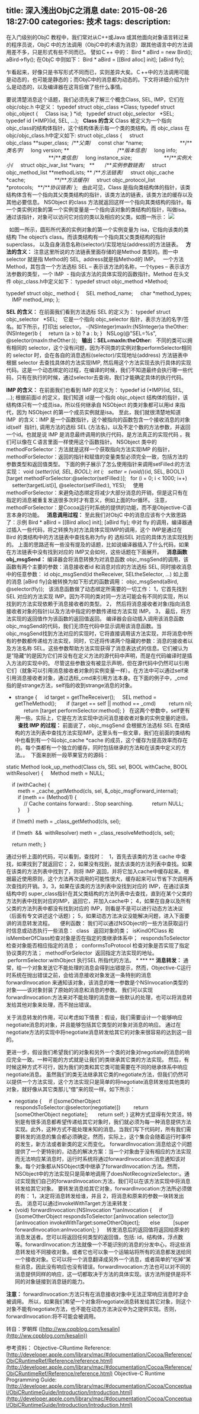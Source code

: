 title: 深入浅出ObjC之消息
date: 2015-08-26 18:27:00
categories: 技术
tags: 
description:
---
在入门级别的ObjC 教程中，我们常对从C++或Java 或其他面向对象语言转过来的程序员说，ObjC 中的方法调用（ObjC中的术语为消息）跟其他语言中的方法调用差不多，只是形式有些不同而已。
譬如Ｃ++ 中的：
Bird * aBird = new Bird();
aBird->fly();
在ObjC 中则如下：
Bird * aBird = [[Bird alloc] init];
[aBird fly];
<!--more-->

乍看起来，好像只是书写形式不同而已，实则差异大矣。Ｃ++中的方法调用可能是动态的，也可能是静态的；而ObjC中的消息都为动态的。下文将详细介绍为什么是动态的，以及编译器在这背后做了些什么事情。

要说清楚消息这个话题，我们必须先来了解三个概念Class, SEL, IMP，它们在objc/objc.h 中定义：
typedef struct objc_class *Class;
typedef struct objc_object {
    Class isa;
} *id;
 
typedef struct objc_selector   *SEL;   
typedef id (*IMP)(id, SEL, ...);
 
**Class 的含义**
Class 被定义为一个指向 objc_class的结构体指针，这个结构体表示每一个类的类结构。而 objc_class 在objc/objc_class.h中定义如下:
struct objc_class {
    struct objc_class **super_class;  /***父类*/
    const char *name;                         **/***类名字*/
    long version; **                                 /***版本信息*/
    long info;                                        **/***类信息*/
    long instance_size;                      **/***实例大小*/
    struct objc_ivar_list *ivars;   **       /***实例参数链表*/
    struct objc_method_list **methodLists; ** /***方法链表*/
    struct objc_cache *cache;                    **/***方法缓存*/
    struct objc_protocol_list *protocols;   **/***协议链表*/
};
 
由此可见，Class 是指向类结构体的指针，该类结构体含有一个指向其父类类结构的指针，该类方法的链表，该类方法的缓存以及其他必要信息。
NSObject 的class 方法就返回这样一个指向其类结构的指针。每一个类实例对象的第一个实例变量是一个指向该对象的类结构的指针，叫做isa。通过该指针，对象可以访问它对应的类以及相应的父类。如图一所示：
![](http://www.cppblog.com/images/cppblog_com/kesalin/objc_class_hier.gif)

 
如图一所示，圆形所代表的实例对象的第一个实例变量为 isa，它指向该类的类结构 The object’s class。而该类结构有一个指向其父类类结构的指针superclass， 以及自身消息名称(selector)/实现地址(address)的方法链表。
 
**方法的含义：**
注意这里所说的方法链表里面存储的是Method 类型的。图一中selector 就是指 Method的 SEL,  address就是指Method的 IMP。
 
一个方法 Method，其包含一个方法选标 SEL – 表示该方法的名称，一个types – 表示该方法参数的类型，一个 IMP  - 指向该方法的具体实现的函数指针。Method 在头文件 objc_class.h中定义如下：
typedef struct objc_method *Method;


typedef struct objc_ method {
    SEL method_name;
    char *method_types;
    IMP method_imp;
};


**SEL 的含义：**
在前面我们看到方法选标 SEL 的定义为：
typedef struct objc_selector   *SEL;   
它是一个指向 objc_selector 指针，表示方法的名字/签名。如下所示，打印出 selector。
-(NSInteger)maxIn:(NSInteger)a theOther:(NSInteger)b
{
    return (a > b) ? a : b;
}
 
NSLog(@"SEL=%s", @selector(maxIn:theOther:));
 
**输出：SEL=maxIn:theOther:**
 
不同的类可以拥有相同的 selector，这个没有问题，因为不同类的实例对象performSelector相同的 selector 时，会在各自的消息选标(selector)/实现地址(address) 方法链表中根据 selector 去查找具体的方法实现IMP, 然后用这个方法实现去执行具体的实现代码。这是一个动态绑定的过程，在编译的时候，我们不知道最终会执行哪一些代码，只有在执行的时候，通过selector去查询，我们才能确定具体的执行代码。


**IMP 的含义：**
在前面我们也看到 IMP 的定义为：
typedef id (*IMP)(id, SEL, ...);
根据前面id 的定义，我们知道 id是一个指向 objc_object 结构体的指针，该结构体只有一个成员isa，所以任何继承自 NSObject 的类对象都可以用id 来指代，因为 NSObject 的第一个成员实例就是isa。
至此，我们就很清楚地知道 IMP  的含义：IMP 是一个函数指针，这个被指向的函数包含一个接收消息的对象id(self  指针), 调用方法的选标 SEL (方法名)，以及不定个数的方法参数，并返回一个id。也就是说 IMP 是消息最终调用的执行代码，是方法真正的实现代码 。我们可以像在Ｃ语言里面一样使用这个函数指针。
NSObject 类中的methodForSelector：方法就是这样一个获取指向方法实现IMP 的指针，methodForSelector：返回的指针和赋值的变量类型必须完全一致，包括方法的参数类型和返回值类型。
下面的例子展示了怎么使用指针来调用setFilled:的方法实现：
void (*setter)(id, SEL, BOOL);
int i;
 
setter = (void(*)(id, SEL, BOOL))[target methodForSelector:@selector(setFilled:)];
 
for (i = 0; i < 1000; i++)
    setter(targetList[i], @selector(setFilled:), YES);
 
 
使用methodForSelector：来避免动态绑定将减少大部分消息的开销，但是这只有在指定的消息被重复发送很多次时才有意义，例如上面的for循环。
注意，methodForSelector：是Cocoa运行时系统的提供的功能，而不是Objective-C语言本身的功能。
 
**消息调用过程：**
至此我们对ObjC 中的消息应该有个大致思路了：示例
Bird * aBird = [[Bird alloc] init];
[aBird fly];
中对 fly 的调用，编译器通过插入一些代码，将之转换为对方法具体实现IMP的调用，这个 IMP是通过在 Bird 的类结构中的方法链表中查找名称为fly 的 选标SEL 对应的具体方法实现找到的。
上面的思路还有一些没有提及的话题，比如说编译器插入了什么代码，如果在方法链表中没有找到对应的 IMP又会如何，这些话题在下面展开。
 
**消息函数 obj_msgSend：**
编译器会将消息转换为对消息函数 objc_msgSend的调用，该函数有两个主要的参数：消息接收者id 和消息对应的方法选标 SEL, 同时接收消息中的任意参数：
id objc_msgSend(id theReceiver, SELtheSelector, ...)
如上面的消息 [aBird fly]会被转换为如下形式的函数调用：
objc_msgSend(aBird, @selector(fly));
 
该消息函数做了动态绑定所需要的一切工作：
1，它首先找到 SEL 对应的方法实现 IMP。因为不同的类对同一方法可能会有不同的实现，所以找到的方法实现依赖于消息接收者的类型。
2， 然后将消息接收者对象(指向消息接收者对象的指针)以及方法中指定的参数传递给方法实现 IMP。
3， 最后，将方法实现的返回值作为该函数的返回值返回。
编译器会自动插入调用该消息函数objc_msgSend的代码，我们无须在代码中显示调用该消息函数。当objc_msgSend找到方法对应的实现时，它将直接调用该方法实现，并将消息中所有的参数都传递给方法实现，同时，它还将传递两个隐藏的参数：消息的接收者以及方法名称 SEL。这些参数帮助方法实现获得了消息表达式的信息。它们被认为是”隐藏“的是因为它们并没有在定义方法的源代码中声明，而是在代码编译时是插入方法的实现中的。
尽管这些参数没有被显示声明，但在源代码中仍然可以引用它们（就象可以引用消息接收者对象的实例变量一样）。在方法中可以通过self来引用消息接收者对象，通过选标_cmd来引用方法本身。在下面的例子中，_cmd 指的是strange方法，self指的收到strange消息的对象。
- strange
{
    id target = getTheReceiver();
    SEL method = getTheMethod();
 
    if (target == self || mothod == _cmd)
        return nil;
 
    return [target performSelector:method];
}
 
在这两个参数中，self更有用一些。实际上，它是在方法实现中访问消息接收者对象的实例变量的途径。
 
**查找 IMP 的过程：**
前面说了，objc_msgSend 会根据方法选标 SEL 在类结构的方法列表中查找方法实现IMP。这里头有一些文章，我们在前面的类结构中也看到有一个叫objc_cache *cache 的成员，这个缓存为提高效率而存在的。每个类都有一个独立的缓存，同时包括继承的方法和在该类中定义的方法。。
 下面来剖析一段苹果官方的源码：

static Method look_up_method(Class cls, SEL sel, BOOL withCache, BOOL withResolver)
{
    Method meth = NULL;

    if (withCache) {
        meth = _cache_getMethod(cls, sel, &_objc_msgForward_internal);
        if (meth == (Method)1) {
            // Cache contains forward:: . Stop searching.
            return NULL;
        }
    }

    if (!meth) meth = _class_getMethod(cls, sel);

    if (!meth  &&  withResolver) meth = _class_resolveMethod(cls, sel);

    return meth;
}

通过分析上面的代码，可以看到，查找时：
 
1，首先去该类的方法 cache 中查找，如果找到了就返回它；
2，如果没有找到，就去该类的方法列表中查找。如果在该类的方法列表中找到了，则将 IMP 返回，并将它加入cache中缓存起来。根据最近使用原则，这个方法再次调用的可能性很大，缓存起来可以节省下次调用再次查找的开销。3，3，如果在该类的方法列表中没找到对应的 IMP，在通过该类结构中的 super_class指针在其父类结构的方法列表中去查找，直到在某个父类的方法列表中找到对应的IMP，返回它，并加入cache中；
4，如果在自身以及所有父类的方法列表中都没有找到对应的 IMP，则看是不是可以进行动态方法决议（后面有专文讲述这个话题）；
5，如果动态方法决议没能解决问题，进入下面要讲的消息转发流程。
 
 
便利函数：
我们可以通过NSObject的一些方法获取运行时信息或动态执行一些消息：
 class   返回对象的类；
 isKindOfClass 和 isMemberOfClass检查对象是否在指定的类继承体系中；
 respondsToSelector 检查对象能否相应指定的消息；
 conformsToProtocol 检查对象是否实现了指定协议类的方法；
 methodForSelector  返回指定方法实现的地址。
 performSelector:withObject 执行SEL 所指代的方法。
* *** **
**消息转发：**
通常，给一个对象发送它不能处理的消息会得到出错提示，然而，Objective-C运行时系统在抛出错误之前，会给消息接收对象发送一条特别的消息forwardInvocation 来通知该对象，该消息的唯一参数是个NSInvocation类型的对象——该对象封装了原始的消息和消息的参数。
我们可以实现forwardInvocation:方法来对不能处理的消息做一些默认的处理，也可以将消息转发给其他对象来处理，而不抛出错误。

关于消息转发的作用，可以考虑如下情景：假设，我们需要设计一个能够响应negotiate消息的对象，并且能够包括其它类型的对象对消息的响应。 通过在negotiate方法的实现中将negotiate消息转发给其它的对象来很容易的达到这一目的。


更进一步，假设我们希望我们的对象和另外一个类的对象对negotiate的消息的响应完全一致。一种可能的方式就是让我们的类继承其它类的方法实现。 然后，有时候这种方式不可行，因为我们的类和其它类可能需要在不同的继承体系中响应negotiate消息。
虽然我们的类无法继承其它类的negotiate方法，但我们仍然可以提供一个方法实现，这个方法实现只是简单的将negotiate消息转发给其他类的对象，就好像从其它类那儿“借”来的现一样。如下所示：
- negotiate
{
    if ([someOtherObject respondsToSelector:@selector(negotiate)])
        return [someOtherObject negotiate];
 
    return self;
}
这种方式显得有欠灵活，特别是有很多消息都希望传递给其它对象时，我们就必须为每一种消息提供方法实现。此外，这种方式不能处理未知的消息。当我们写下代码时，所有我们需要转发的消息的集合都必须确定。然而，实际上，这个集合会随着运行时事件的发生，新方法或者新类的定义而变化。
forwardInvocation:消息给这个问题提供了一个更特别的，动态的解决方案：当一个对象由于没有相应的方法实现而无法响应某消息时，运行时系统将通过forwardInvocation:消息通知该对象。每个对象都从NSObject类中继承了forwardInvocation:方法。然而，NSObject中的方法实现只是简单地调用了doesNotRecognizeSelector:。通过实现我们自己的forwardInvocation:方法，我们可以在该方法实现中将消息转发给其它对象。
要转发消息给其它对象，forwardInvocation:方法所必须做的有：
1，决定将消息转发给谁，并且
2，将消息和原来的参数一块转发出去。
消息可以通过invokeWithTarget:方法来转发：
 
- (void) forwardInvocation:(NSInvocation *)anInvocation
{
    if ([someOtherObject respondsToSelector:[anInvocation selector]])
        [anInvocation invokeWithTarget:someOtherObject];
 
    else
        [super forwardInvocation:anInvocation];
}
 
 
转发消息后的返回值将返回给原来的消息发送者。您可以将返回任何类型的返回值，包括: id，结构体，浮点数等。forwardInvocation:方法就像一个不能识别的消息的分发中心，将这些消息转发给不同接收对象。或者它也可以象一个运输站将所有的消息都发送给同一个接收对象。它可以将一个消息翻译成另外一个消息，或者简单的"吃掉“某些消息，因此没有响应也没有错误。forwardInvocation:方法也可以对不同的消息提供同样的响应，这一切都取决于方法的具体实现。该方法所提供是将不同的对象链接到消息链的能力。

**注意：** forwardInvocation:方法只有在消息接收对象中无法正常响应消息时才会被调用。 所以，如果我们希望一个对象将negotiate消息转发给其它对象，则这个对象不能有negotiate方法，也不能在动态方法决议中为之提供实现。否则，forwardInvocation:将不可能会被调用。

转自：罗朝辉 ([http://ww.cppblog.com/kesalin](http://ww.cppblog.com/kesalin))

参考资料：
Objective-CRuntime Reference:
[http://developer.apple.com/library/mac/#documentation/Cocoa/Reference/ObjCRuntimeRef/Reference/reference.html](http://developer.apple.com/library/mac/#documentation/Cocoa/Reference/ObjCRuntimeRef/Reference/reference.html)
Objective-C Runtime Programming Guide:
[http://developer.apple.com/library/mac/#documentation/Cocoa/Conceptual/ObjCRuntimeGuide/Introduction/Introduction.html](http://developer.apple.com/library/mac/#documentation/Cocoa/Conceptual/ObjCRuntimeGuide/Introduction/Introduction.html)